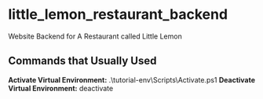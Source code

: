 # little_lemon_restaurant_backend
Website Backend for A Restaurant called Little Lemon

## Commands that Usually Used
**Activate Virtual Environment:** .\tutorial-env\Scripts\Activate.ps1
**Deactivate Virtual Environment:** deactivate
